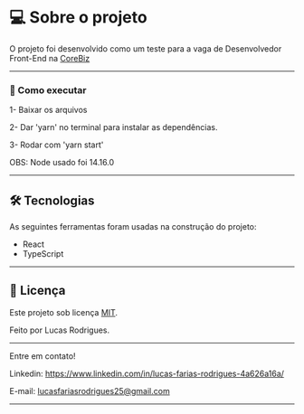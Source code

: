 # 💻 Sobre o projeto

O projeto foi desenvolvido como um teste para a vaga de Desenvolvedor Front-End na [CoreBiz](https://www.corebiz.ag/pt/)

---

### 🚀 Como executar

1- Baixar os arquivos

2- Dar 'yarn' no terminal para instalar as dependências.

3- Rodar com 'yarn start'

OBS: Node usado foi 14.16.0

---

## 🛠 Tecnologias

As seguintes ferramentas foram usadas na construção do projeto:

* React
* TypeScript

---

## 📝 Licença

Este projeto sob licença [MIT](./LICENSE).

Feito por Lucas Rodrigues.

---

Entre em contato!

Linkedin: https://www.linkedin.com/in/lucas-farias-rodrigues-4a626a16a/

E-mail: lucasfariasrodrigues25@gmail.com

---
